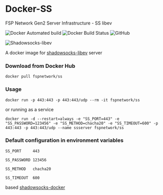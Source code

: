 # Docker-SS

FSP Network Gen2 Server Infrastructure - SS libev

![Docker Automated build](https://img.shields.io/docker/automated/fspnetwork/ss.svg?style=flat-square)
![Docker Build Status](https://img.shields.io/docker/build/fspnetwork/ss.svg?style=flat-square)
![GitHub](https://img.shields.io/github/license/fastsp/docker-sslibev.svg?style=flat-square)

![Shadowsocks-libev](https://img.shields.io/badge/ss--libev-3.2.0-blue.svg)

A docker image for [shadowsocks-libev](https://github.com/shadowsocks/shadowsocks-libev) server

### Download from Docker Hub 

    docker pull fspnetwork/ss

### Usage

    docker run -p 443:443 -p 443:443/udp --rm -it fspnetwork/ss


or running as a service

    docker run -d --restart=always -e "SS_PORT=443" -e "SS_PASSWORD=123456" -e "SS_METHOD=chacha20" -e "SS_TIMEOUT=600" -p 443:443 -p 443:443/udp --name ssserver fspnetwork/ss

### Default configuration in environment variables

    SS_PORT     443
    
    SS_PASSWORD 123456
    
    SS_METHOD   chacha20

    SS_TIMEOUT  600

based [shadowsocks-docker](https://github.com/hangim/shadowsocks-docker)
